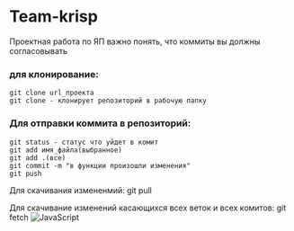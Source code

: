 # Team-krisp
Проектная работа по ЯП
важно понять, что коммиты вы должны согласовывать

### для клонирование:
```
git clone url_проекта
git clone - клонирует репозиторий в рабочую папку
```
### Для отправки коммита в репозиторий:
```
git status - статус что уйдет в комит
git add имя_файла(выбранное)
git add .(все)
git commit -m "в функции произошли изменения"
git push 
```
Для скачивания измененмий:
git pull

Для скачивание изменений касающихся всех веток и всех комитов:
git fetch
![JavaScript](https://img.shields.io/badge/JavaScript-ES6-yellow)

